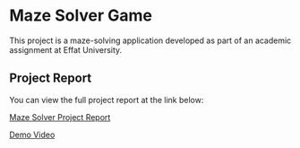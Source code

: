 # Maze Solver Game

This project is a maze-solving application developed as part of an academic assignment at Effat University.

## Project Report

You can view the full project report at the link below:

 [Maze Solver Project Report](https://sites.google.com/effat.edu.sa/maze-solver-game-report?usp=sharing)

 [Demo Video](https://drive.google.com/file/d/1UJWx-bfiFWZE6Dy95AVOQc3Bs92CqxT5/view?usp=drivesdk)
